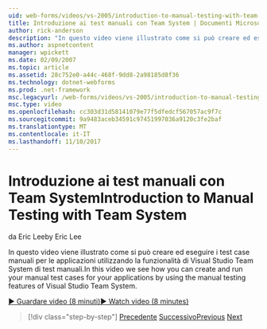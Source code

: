 ```yaml
---
uid: web-forms/videos/vs-2005/introduction-to-manual-testing-with-team-system
title: Introduzione ai test manuali con Team System | Documenti Microsoft
author: rick-anderson
description: "In questo video viene illustrato come si può creare ed eseguire i test case manuali per le applicazioni utilizzando la funzionalità di Visual Studio Team System di test manuali..."
ms.author: aspnetcontent
manager: wpickett
ms.date: 02/09/2007
ms.topic: article
ms.assetid: 28c752e0-a44c-468f-9dd8-2a98185d8f36
ms.technology: dotnet-webforms
ms.prod: .net-framework
msc.legacyurl: /web-forms/videos/vs-2005/introduction-to-manual-testing-with-team-system
msc.type: video
ms.openlocfilehash: cc303d31d58141079e77f5dfedcf567057ac9f7c
ms.sourcegitcommit: 9a9483aceb34591c97451997036a9120c3fe2baf
ms.translationtype: MT
ms.contentlocale: it-IT
ms.lasthandoff: 11/10/2017
---
```

<a name="introduction-to-manual-testing-with-team-system"></a><span data-ttu-id="d89b3-103">Introduzione ai test manuali con Team System</span><span class="sxs-lookup"><span data-stu-id="d89b3-103">Introduction to Manual Testing with Team System</span></span>
====================
<span data-ttu-id="d89b3-104">da Eric Lee</span><span class="sxs-lookup"><span data-stu-id="d89b3-104">by Eric Lee</span></span>

<span data-ttu-id="d89b3-105">In questo video viene illustrato come si può creare ed eseguire i test case manuali per le applicazioni utilizzando la funzionalità di Visual Studio Team System di test manuali.</span><span class="sxs-lookup"><span data-stu-id="d89b3-105">In this video we see how you can create and run your manual test cases for your applications by using the manual testing features of Visual Studio Team System.</span></span>

[<span data-ttu-id="d89b3-106">&#9654; Guardare video (8 minuti)</span><span class="sxs-lookup"><span data-stu-id="d89b3-106">&#9654; Watch video (8 minutes)</span></span>](https://channel9.msdn.com/Blogs/ASP-NET-Site-Videos/introduction-to-manual-testing-with-team-system)

>[!div class="step-by-step"]
<span data-ttu-id="d89b3-107">[Precedente](introduction-to-load-testing-web-applications-with-team-system.md)
[Successivo](introduction-to-managing-and-running-tests-with-team-system.md)</span><span class="sxs-lookup"><span data-stu-id="d89b3-107">[Previous](introduction-to-load-testing-web-applications-with-team-system.md)
[Next](introduction-to-managing-and-running-tests-with-team-system.md)</span></span>
